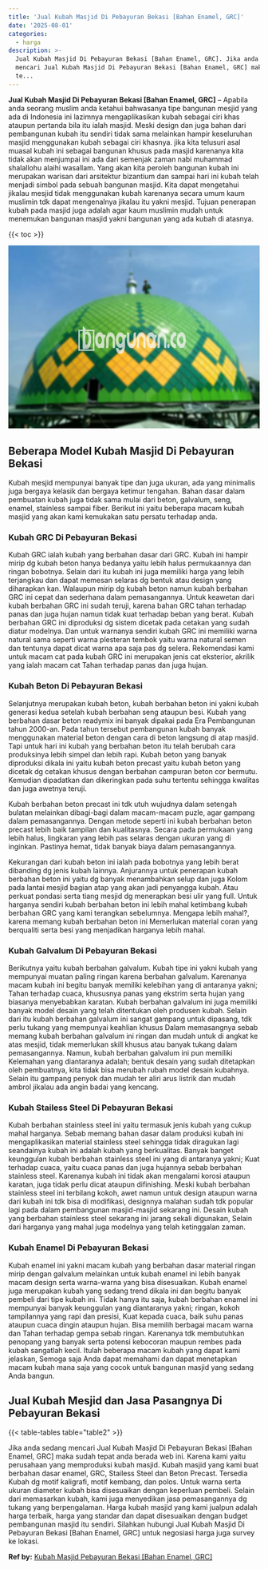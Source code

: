 ```yaml
---
title: 'Jual Kubah Masjid Di Pebayuran Bekasi [Bahan Enamel, GRC]'
date: '2025-08-01'
categories:
  - harga
description: >-
  Jual Kubah Masjid Di Pebayuran Bekasi [Bahan Enamel, GRC]. Jika anda sedang
  mencari Jual Kubah Masjid Di Pebayuran Bekasi [Bahan Enamel, GRC] maka sudah
  te...
---
```


**Jual Kubah Masjid Di Pebayuran Bekasi \[Bahan Enamel, GRC\]** – Apabila anda seorang muslim anda ketahui bahwasanya tipe bangunan mesjid yang ada di Indonesia ini lazimnya mengaplikasikan kubah sebagai ciri khas ataupun pertanda bila itu ialah masjid. Meski design dan juga bahan dari pembangunan kubah itu sendiri tidak sama melainkan hampir keseluruhan masjid menggunakan kubah sebagai ciri khasnya. jika kita telusuri asal muasal kubah ini sebagai bangunan khusus pada masjid karenanya kita tidak akan menjumpai ini ada dari semenjak zaman nabi muhammad shalallohu alaihi wasallam. Yang akan kita peroleh bangunan kubah ini merupakan warisan dari arsitektur bizantium dan sampai hari ini kubah telah menjadi simbol pada sebuah bangunan masjid. Kita dapat mengetahui jikalau mesjid tidak menggunakan kubah karenanya secara umum kaum muslimin tdk dapat mengenalnya jikalau itu yakni mesjid. Tujuan penerapan kubah pada masjid juga adalah agar kaum muslimin mudah untuk menemukan bangunan masjid yakni bangunan yang ada kubah di atasnya.

{{< toc >}}

![Jual Kubah Masjid Di Pebayuran Bekasi [Bahan Enamel, GRC]](/images/jual-kubah-masjid-12.png)

## Beberapa Model Kubah Masjid Di Pebayuran Bekasi

Kubah mesjid mempunyai banyak tipe dan juga ukuran, ada yang minimalis juga bergaya kelasik dan bergaya ketimur tengahan. Bahan dasar dalam pembuatan kubah juga tidak sama mulai dari beton, galvalum, seng, enamel, stainless sampai fiber. Berikut ini yaitu beberapa macam kubah masjid yang akan kami kemukakan satu persatu terhadap anda.

### Kubah GRC Di Pebayuran Bekasi

Kubah GRC ialah kubah yang berbahan dasar dari GRC. Kubah ini hampir mirip dg kubah beton hanya bedanya yaitu lebih halus permukaannya dan ringan bobotnya. Selain dari itu kubah ini juga memiliki harga yang lebih terjangkau dan dapat memesan selaras dg bentuk atau design yang diharapkan kan. Walaupun mirip dg kubah beton namun kubah berbahan GRC ini cepat dan sederhana dalam pemasangannya. Untuk keawetan dari kubah berbahan GRC ini sudah teruji, karena bahan GRC tahan terhadap panas dan juga hujan namun tidak kuat terhadap beban yang berat. Kubah berbahan GRC ini diproduksi dg sistem dicetak pada cetakan yang sudah diatur modelnya. Dan untuk warnanya sendiri kubah GRC ini memiliki warna natural sama seperti warna plesteran tembok yaitu warna natural semen dan tentunya dapat dicat warna apa saja pas dg selera. Rekomendasi kami untuk macam cat pada kubah GRC ini merupakan jenis cat eksterior, akrilik yang ialah macam cat Tahan terhadap panas dan juga hujan.

### Kubah Beton Di Pebayuran Bekasi

Selanjutnya merupakan kubah beton, kubah berbahan beton ini yakni kubah generasi kedua setelah kubah berbahan seng ataupun besi. Kubah yang berbahan dasar beton readymix ini banyak dipakai pada Era Pembangunan tahun 2000-an. Pada tahun tersebut pembangunan kubah banyak menggunakan material beton dengan cara di beton langsung di atap masjid. Tapi untuk hari ini kubah yang berbahan beton itu telah berubah cara produksinya lebih simpel dan lebih rapi. Kubah beton yang banyak diproduksi dikala ini yaitu kubah beton precast yaitu kubah beton yang dicetak dg cetakan khusus dengan berbahan campuran beton cor bermutu. Kemudian dipadatkan dan dikeringkan pada suhu tertentu sehingga kwalitas dan juga awetnya teruji.

Kubah berbahan beton precast ini tdk utuh wujudnya dalam setengah bulatan melainkan dibagi-bagi dalam macam-macam puzle, agar gampang dalam pemasangannya. Dengan metode seperti ini kubah berbahan beton precast lebih baik tampilan dan kualitasnya. Secara pada permukaan yang lebih halus, lingkaran yang lebih pas selaras dengan ukuran yang di inginkan. Pastinya hemat, tidak banyak biaya dalam pemasangannya.

Kekurangan dari kubah beton ini ialah pada bobotnya yang lebih berat dibanding dg jenis kubah lainnya. Anjurannya untuk penerapan kubah berbahan beton ini yaitu dg banyak menambahkan selup dan juga Kolom pada lantai mesjid bagian atap yang akan jadi penyangga kubah. Atau perkuat pondasi serta tiang mesjid dg menerapkan besi ulir yang full. Untuk harganya sendiri kubah berbahan beton ini lebih mahal ketimbang kubah berbahan GRC yang kami terangkan sebelumnya. Mengapa lebih mahal?, karena memang kubah berbahan beton ini Memerlukan material coran yang berqualiti serta besi yang menjadikan harganya lebih mahal.

### Kubah Galvalum Di Pebayuran Bekasi

Berikutnya yaitu kubah berbahan galvalum. Kubah tipe ini yakni kubah yang mempunyai muatan paling ringan karena berbahan galvalum. Karenanya macam kubah ini begitu banyak memiliki kelebihan yang di antaranya yakni; Tahan terhadap cuaca, khususnya panas yang ekstrim serta hujan yang biasanya menyebabkan karatan. Kubah berbahan galvalum ini juga memiliki banyak model desain yang telah ditentukan oleh produsen kubah. Selain dari itu kubah berbahan galvalum ini sangat gampang untuk dipasang, tdk perlu tukang yang mempunyai keahlian khusus Dalam memasangnya sebab memang kubah berbahan galvalum ini ringan dan mudah untuk di angkat ke atas mesjid, tidak memerlukan skill khusus atau banyak tukang dalam pemasangannya. Namun, kubah berbahan galvalum ini pun memiliki Kelemahan yang diantaranya adalah; bentuk desain yang sudah ditetapkan oleh pembuatnya, kita tidak bisa merubah rubah model desain kubahnya. Selain itu gampang penyok dan mudah ter aliri arus listrik dan mudah ambrol jikalau ada angin badai yang kencang.

### Kubah Stailess Steel Di Pebayuran Bekasi

Kubah berbahan stainless steel ini yaitu termasuk jenis kubah yang cukup mahal harganya. Sebab memang bahan dasar dalam produksi kubah ini mengaplikasikan material stainless steel sehingga tidak diragukan lagi seandainya kubah ini adalah kubah yang berkualitas. Banyak banget keunggulan kubah berbahan stainless steel ini yang di antaranya yakni; Kuat terhadap cuaca, yaitu cuaca panas dan juga hujannya sebab berbahan stainless steel. Karenanya kubah ini tidak akan mengalami korosi ataupun karatan, juga tidak perlu dicat ataupun difinishing. Meski kubah berbahan stainless steel ini terbilang kokoh, awet namun untuk design ataupun warna dari kubah ini tdk bisa di modifikasi, designnya malahan sudah tdk popular lagi pada dalam pembangunan masjid-masjid sekarang ini. Desain kubah yang berbahan stainless steel sekarang ini jarang sekali digunakan, Selain dari harganya yang mahal juga modelnya yang telah ketinggalan zaman.

### Kubah Enamel Di Pebayuran Bekasi

Kubah enamel ini yakni macam kubah yang berbahan dasar material ringan mirip dengan galvalum melainkan untuk kubah enamel ini lebih banyak macam design serta warna-warna yang bisa disesuaikan. Kubah enamel juga merupakan kubah yang sedang trend dikala ini dan begitu banyak pembeli dari tipe kubah ini. Tidak hanya itu saja, kubah berbahan enamel ini mempunyai banyak keunggulan yang diantaranya yakni; ringan, kokoh tampilannya yang rapi dan presisi, Kuat kepada cuaca, baik suhu panas ataupun cuaca dingin ataupun hujan. Bisa memilih berbagai macam warna dan Tahan terhadap gempa sebab ringan. Karenanya tdk membutuhkan penopang yang banyak serta potensi kebocoran maupun rembes pada kubah sangatlah kecil. Itulah beberapa macam kubah yang dapat kami jelaskan, Semoga saja Anda dapat memahami dan dapat menetapkan macam kubah mana saja yang cocok untuk bangunan masjid yang sedang Anda bangun.

## Jual Kubah Mesjid dan Jasa Pasangnya Di Pebayuran Bekasi

{{< table-tables table="table2" >}}

Jika anda sedang mencari Jual Kubah Masjid Di Pebayuran Bekasi \[Bahan Enamel, GRC\] maka sudah tepat anda berada web ini. Karena kami yaitu perusahaan yang memproduksi kubah masjid. Kubah masjid yang kami buat berbahan dasar enamel, GRC, Stailess Steel dan Beton Precast. Tersedia Kubah dg motif kaligrafi, motif kembang, dan polos. Untuk warna serta ukuran diameter kubah bisa disesuaikan dengan keperluan pembeli. Selain dari memasarkan kubah, kami juga menyedikan jasa pemasangannya dg tukang yang berpengalaman. Harga kubah masjid yang kami jualpun adalah harga terbaik, harga yang standar dan dapat disesuaikan dengan budget pembangunan masjid itu sendiri. Silahkan hubungi Jual Kubah Masjid Di Pebayuran Bekasi \[Bahan Enamel, GRC\] untuk negosiasi harga juga survey ke lokasi.

**Ref by:** [Kubah Masjid Pebayuran Bekasi [Bahan Enamel, GRC]](https://id.wikipedia.org/wiki/Kubah)

